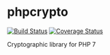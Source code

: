 # phpcrypto

[![Build Status](https://secure.travis-ci.org/ezimuel/phpcrypto.svg?branch=master)](https://secure.travis-ci.org/ezimuel/phpcrypto)
[![Coverage Status](https://coveralls.io/repos/ezimuel/phpcrypto/badge.svg?branch=master)](https://coveralls.io/r/ezimuel/phpcrypto?branch=master)


Cryptographic library for PHP 7
